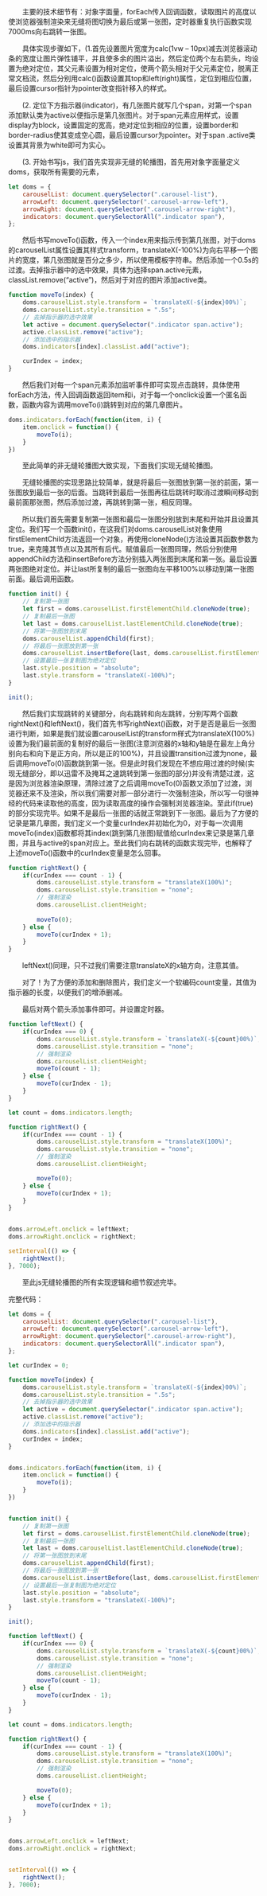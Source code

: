 &emsp;&emsp;主要的技术细节有：对象字面量，forEach传入回调函数，读取图片的高度以使浏览器强制渲染来无缝将图切换为最后或第一张图，定时器重复执行函数实现7000ms向右跳转一张图。

&emsp;&emsp;具体实现步骤如下，(1.首先设置图片宽度为calc(1vw – 10px)减去浏览器滚动条的宽度让图片弹性铺平，并且使多余的图片溢出，然后定位两个左右箭头，均设置为绝对定位，其父元素设置为相对定位，使两个箭头相对于父元素定位，脱离正常文档流，然后分别用calc()函数设置其top和left(right)属性，定位到相应位置，最后设置cursor指针为pointer改变指针移入的样式。

&emsp;&emsp;(2. 定位下方指示器(indicator)，有几张图片就写几个span，对第一个span添加默认类为active以便指示是第几张图片。对于span元素应用样式，设置display为block，设置固定的宽高，绝对定位到相应的位置，设置border和border-radius使其变成空心圆，最后设置cursor为pointer。对于span .active类设置其背景为white即可为实心。

&emsp;&emsp;(3. 开始书写js，我们首先实现非无缝的轮播图，首先用对象字面量定义doms，获取所有需要的元素，

```js
let doms = {
    carouselList: document.querySelector(".carousel-list"),
    arrowLeft: document.querySelector(".carousel-arrow-left"),
    arrowRight: document.querySelector(".carousel-arrow-right"),
    indicators: document.querySelectorAll(".indicator span"),
};
```

&emsp;&emsp;然后书写moveTo()函数，传入一个index用来指示传到第几张图，对于doms的carouselList属性设置其样式transform，translateX(-100%)为向右平移一个图片的宽度，第几张图就是百分之多少，所以使用模板字符串。然后添加一个0.5s的过渡。去掉指示器中的选中效果，具体为选择span.active元素，classList.remove(“active”)，然后对于对应的图片添加active类。

```js
function moveTo(index) {
    doms.carouselList.style.transform = `translateX(-${index}00%)`;
    doms.carouselList.style.transition = ".5s";
    // 去掉指示器的选中效果
    let active = document.querySelector(".indicator span.active");
    active.classList.remove("active");
    // 添加选中的指示器
    doms.indicators[index].classList.add("active");

    curIndex = index;
}
```

&emsp;&emsp;然后我们对每一个span元素添加监听事件即可实现点击跳转，具体使用forEach方法，传入回调函数返回item和i，对于每一个onclick设置一个匿名函数，函数内容为调用moveTo(i)跳转到对应的第几章图片。

```js
doms.indicators.forEach(function(item, i) {
    item.onclick = function() {
        moveTo(i);
    }
})
```

&emsp;&emsp;至此简单的非无缝轮播图大致实现，下面我们实现无缝轮播图。

&emsp;&emsp;无缝轮播图的实现思路比较简单，就是将最后一张图放到第一张的前面，第一张图放到最后一张的后面。当跳转到最后一张图再往后跳转时取消过渡瞬间移动到最前面那张图，然后添加过渡，再跳转到第一张，相反同理。

&emsp;&emsp;所以我们首先需要复制第一张图和最后一张图分别放到末尾和开始并且设置其定位。我们写一个函数init()，在这我们对doms.carouselList对象使用firstElementChild方法返回一个对象，再使用cloneNode()方法设置其函数参数为true，来克隆其节点以及其所有后代。赋值最后一张图同理，然后分别使用appendChild方法和insertBefore方法分别插入两张图到末尾和第一张。最后设置两张图绝对定位。并让last所复制的最后一张图向左平移100%以移动到第一张图前面。最后调用函数。

```js
function init() {
    // 复制第一张图
    let first = doms.carouselList.firstElementChild.cloneNode(true);
    // 复制最后一张图
    let last = doms.carouselList.lastElementChild.cloneNode(true);
    // 将第一张图放到末尾
    doms.carouselList.appendChild(first);
    // 将最后一张图放到第一张
    doms.carouselList.insertBefore(last, doms.carouselList.firstElementChild);
    // 设置最后一张复制图为绝对定位
    last.style.position = "absolute";
    last.style.transform = "translateX(-100%)";
}

init();
```


&emsp;&emsp;然后我们实现跳转的关键部分，向右跳转和向左跳转，分别写两个函数rightNext()和leftNext()，我们首先书写rightNext()函数，对于是否是最后一张图进行判断，如果是我们就设置carouselList的transform样式为translateX(100%)设置为我们最前面的复制好的最后一张图(注意浏览器的x轴和y轴是在最左上角分别向右和向下是正方向，所以是正的100%)，并且设置transition过渡为none，最后调用moveTo(0)函数跳到第一张。但是此时我们发现在不想应用过渡的时候(实现无缝部分，即以迅雷不及掩耳之速跳转到第一张图的部分)并没有清楚过渡，这是因为浏览器渲染原理，清除过渡了之后调用moveTo(0)函数又添加了过渡，浏览器还来不及渲染，所以我们需要对那一部分进行一次强制渲染，所以写一句很神经的代码来读取他的高度，因为读取高度的操作会强制浏览器渲染。至此if(true)的部分实现完毕。如果不是最后一张图的话就正常跳到下一张图。最后为了方便的记录是第几章图，我们定义一个变量curIndex并初始化为0，对于每一次调用moveTo(index)函数都将其index(跳到第几张图)赋值给curIndex来记录是第几章图，并且与active的span对应上。至此我们向右跳转的函数实现完毕，也解释了上述moveTo()函数中的curIndex变量是怎么回事。

```js
function rightNext() {
    if(curIndex === count - 1) {
        doms.carouselList.style.transform = "translateX(100%)";
        doms.carouselList.style.transition = "none";
        // 强制渲染
        doms.carouselList.clientHeight;
        
        moveTo(0);
    } else {
        moveTo(curIndex + 1);
    }
}
```

&emsp;&emsp;leftNext()同理，只不过我们需要注意translateX的x轴方向，注意其值。

&emsp;&emsp;对了！为了方便的添加和删除图片，我们定义一个软编码count变量，其值为指示器的长度，以便我们的增添删减。

&emsp;&emsp;最后对两个箭头添加事件即可。并设置定时器。

```js
function leftNext() {
    if(curIndex === 0) {
        doms.carouselList.style.transform = `translateX(-${count}00%)`;
        doms.carouselList.style.transition = "none";
        // 强制渲染
        doms.carouselList.clientHeight;
        moveTo(count - 1);
    } else {
        moveTo(curIndex - 1);
    }
}

let count = doms.indicators.length;

function rightNext() {
    if(curIndex === count - 1) {
        doms.carouselList.style.transform = "translateX(100%)";
        doms.carouselList.style.transition = "none";
        // 强制渲染
        doms.carouselList.clientHeight;

        moveTo(0);
    } else {
        moveTo(curIndex + 1);
    }
}


doms.arrowLeft.onclick = leftNext;
doms.arrowRight.onclick = rightNext;

setInterval(() => {
    rightNext();
}, 7000);
```

&emsp;&emsp;至此js无缝轮播图的所有实现逻辑和细节叙述完毕。

完整代码：
```js
let doms = {
    carouselList: document.querySelector(".carousel-list"),
    arrowLeft: document.querySelector(".carousel-arrow-left"),
    arrowRight: document.querySelector(".carousel-arrow-right"),
    indicators: document.querySelectorAll(".indicator span"),
};

let curIndex = 0;

function moveTo(index) {
    doms.carouselList.style.transform = `translateX(-${index}00%)`;
    doms.carouselList.style.transition = ".5s";
    // 去掉指示器的选中效果
    let active = document.querySelector(".indicator span.active");
    active.classList.remove("active");
    // 添加选中的指示器
    doms.indicators[index].classList.add("active");
    curIndex = index;
}


doms.indicators.forEach(function(item, i) {
    item.onclick = function() {
        moveTo(i);
    }
})


function init() {
    // 复制第一张图
    let first = doms.carouselList.firstElementChild.cloneNode(true);
    // 复制最后一张图
    let last = doms.carouselList.lastElementChild.cloneNode(true);
    // 将第一张图放到末尾
    doms.carouselList.appendChild(first);
    // 将最后一张图放到第一张
    doms.carouselList.insertBefore(last, doms.carouselList.firstElementChild);
    // 设置最后一张复制图为绝对定位
    last.style.position = "absolute";
    last.style.transform = "translateX(-100%)";
}

init();

function leftNext() {
    if(curIndex === 0) {
        doms.carouselList.style.transform = `translateX(-${count}00%)`;
        doms.carouselList.style.transition = "none";
        // 强制渲染
        doms.carouselList.clientHeight;
        moveTo(count - 1);
    } else {
        moveTo(curIndex - 1);
    }
}

let count = doms.indicators.length;

function rightNext() {
    if(curIndex === count - 1) {
        doms.carouselList.style.transform = "translateX(100%)";
        doms.carouselList.style.transition = "none";
        // 强制渲染
        doms.carouselList.clientHeight;

        moveTo(0);
    } else {
        moveTo(curIndex + 1);
    }
}


doms.arrowLeft.onclick = leftNext;
doms.arrowRight.onclick = rightNext;


setInterval(() => {
    rightNext();
}, 7000);
```